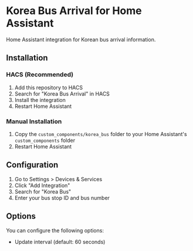 # Korea Bus Arrival for Home Assistant

Home Assistant integration for Korean bus arrival information.

## Installation

### HACS (Recommended)
1. Add this repository to HACS
2. Search for "Korea Bus Arrival" in HACS
3. Install the integration
4. Restart Home Assistant

### Manual Installation
1. Copy the `custom_components/korea_bus` folder to your Home Assistant's `custom_components` folder
2. Restart Home Assistant

## Configuration

1. Go to Settings > Devices & Services
2. Click "Add Integration"
3. Search for "Korea Bus"
4. Enter your bus stop ID and bus number

## Options

You can configure the following options:
- Update interval (default: 60 seconds)